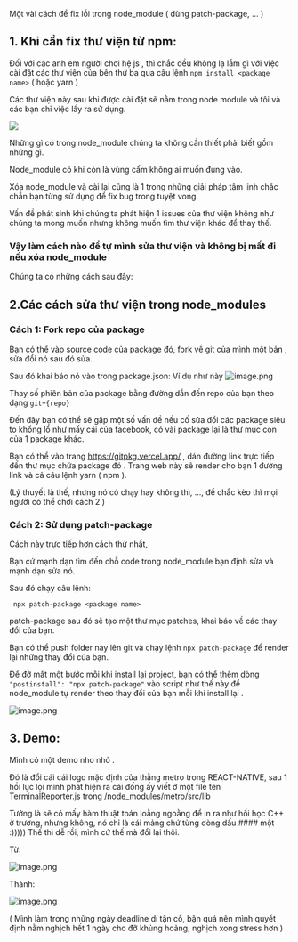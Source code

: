 Một vài cách để fix lỗi trong node_module ( dùng patch-package, ... )
## 1. Khi cần fix thư viện từ npm:
Đối với các anh em người chơi hệ js , thì chắc đều không lạ lẫm gì với việc cài đặt các thư viện của bên thứ ba qua câu lệnh 
`npm install <package name>` ( hoặc yarn )

Các thư viện này sau khi được cài đặt sẽ nằm trong node module và tôi và các bạn chỉ việc lấy ra sử dụng.

![](https://images.viblo.asia/35468773-2fcb-4363-8ac0-52a6a00f2f07.jpg)

Những gì có trong node_module chúng ta không cần thiết phải biết gồm những gì.

Node_module có khi còn là vùng cấm không ai muốn đụng vào.

Xóa node_module và cài lại cũng là 1 trong những giải pháp tâm linh chắc chắn bạn từng sử dụng để fix bug trong tuyệt vong.

Vấn đề phát sinh khi chúng ta phát hiện 1 issues của thư viện không như chúng ta mong muốn nhưng không muốn tìm thư viện khác để thay thế.

### Vậy làm cách nào để tự mình sửa thư viện và không bị mất đi nếu xóa node_module 
Chúng ta có những cách sau đây:

## 2.Các cách sửa thư viện trong node_modules
### Cách 1: Fork repo của package
Bạn có thể vào source code của package đó, fork về git của mình một bản , sửa đổi nó sau đó sửa.

Sau đó khai báo nó vào trong package.json:
Ví dụ như này 
![image.png](https://images.viblo.asia/072ae723-f94b-4da3-9802-17bd928bfb57.png)

Thay số phiên bản của package bằng đường dẫn đến repo của bạn theo dạng `git+{repo}`

Đến đây bạn có thể sẽ gặp một số vấn đề nếu cố sửa đổi các package siêu to khổng lồ như mấy cái của facebook, có vài package lại là thư mục con của 1 package khác.

Bạn có thể vào trang https://gitpkg.vercel.app/ , dán đường link trực tiếp đến thư mục chứa package đó . Trang web này sẽ render cho bạn 1 đường link và cả câu lệnh yarn ( npm ).

(Lý thuyết là thế, nhưng nó có chạy hay không thì, ..., để chắc kèo thì mọi người có thể chơi cách 2 )
### Cách 2: Sử dụng patch-package
Cách này trực tiếp hơn cách thứ nhất, 

Bạn cứ mạnh dạn tìm đến chỗ code trong node_module bạn định sửa và mạnh dạn sửa nó.

Sau đó chạy câu lệnh: 

` npx patch-package <package name>`

patch-package sau đó sẽ tạo một thư mục patches, khai báo về các thay đổi của bạn. 

Bạn có thể push folder này lên git và chạy lệnh `npx patch-package` để render lại những thay đổi của bạn.

Để đỡ mất một bước mỗi khi install lại project, bạn có thể thêm dòng `"postinstall": "npx patch-package"` vào script như thế này để node_module tự render theo thay đổi của bạn mỗi khi install lại .

![image.png](https://images.viblo.asia/ef048d12-b117-4597-8e6e-3de033978daa.png)

## 3. Demo:
Mình có một demo nho nhỏ .

Đó là đổi cái cái logo mặc định của thằng metro trong REACT-NATIVE,
sau 1 hồi lục lọi mình phát hiện ra cái đống ấy viết ở một file tên TerminalReporter.js trong /node_modules/metro/src/lib

Tưởng là sẽ có mấy hàm thuật toán loằng ngoằng để in ra như hồi học C++ ở trường, nhưng không, nó chỉ là cái mảng chứ từng dòng dấu #### một :))))) 
Thế thì dễ rồi, mình cứ thế mà đổi lại thôi.

Từ:

![image.png](https://images.viblo.asia/6dffe6ba-b46f-43a1-a235-d30d12bf7cfa.png)

Thành: 

![image.png](https://images.viblo.asia/adef09a3-5890-477a-92af-7c5c4dbc7118.png)

( Mình làm trong những ngày deadline dí tận cổ, bận quá nên mình quyết định nằm nghịch hết 1 ngày cho đỡ khủng hoảng, nghịch xong stress hơn )